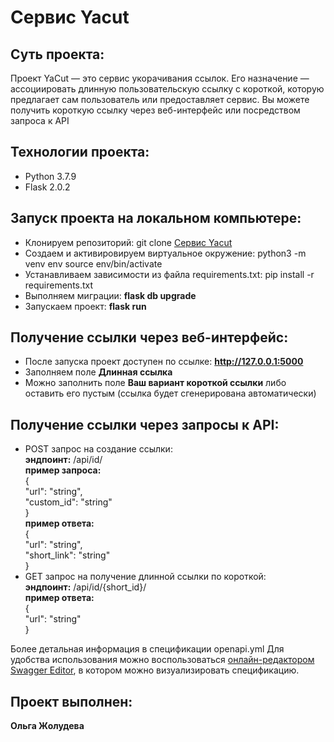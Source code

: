 # Сервис Yacut

## Суть проекта:

Проект YaCut — это сервис укорачивания ссылок. Его назначение — ассоциировать длинную пользовательскую ссылку с короткой, которую предлагает сам пользователь или предоставляет сервис. Вы можете получить короткую ссылку через веб-интерфейс или посредством запроса к API

## Технологии проекта:

- Python 3.7.9
- Flask 2.0.2

## Запуск проекта на локальном компьютере:

- Клонируем репозиторий: git clone [Сервис Yacut](https://github.com/Olga-Zholudeva/yacut)
- Cоздаем и активировируем виртуальное окружение: python3 -m venv env source env/bin/activate
- Устанавливаем зависимости из файла requirements.txt: pip install -r requirements.txt
- Выполняем миграции: **flask db upgrade**
- Запускаем проект: **flask run**

## Получение ссылки через веб-интерфейс:

- После запуска проект доступен по ссылке: **http://127.0.0.1:5000**
- Заполняем поле **Длинная ссылка**
- Можно заполнить поле **Ваш вариант короткой ссылки** либо оставить его пустым (ссылка будет сгенерирована автоматически)

## Получение ссылки через запросы к API:  

- POST запрос на создание ссылки:  
    **эндпоинт:** /api/id/  
    **пример запроса:**  
        {  
        "url": "string",  
        "custom_id": "string"  
        }  
    **пример ответа:**  
        {  
        "url": "string",  
        "short_link": "string"  
        }  
- GET запрос на получение длинной ссылки по короткой:  
    **эндпоинт:** /api/id/{short_id}/  
    **пример ответа:**  
        {  
        "url": "string"  
        }
  
Более детальная информация в спецификации openapi.yml
Для удобства использования можно воспользоваться [онлайн-редактором Swagger Editor](https://editor.swagger.io/), в котором можно визуализировать спецификацию.

## Проект выполнен:

 **Ольга Жолудева**
